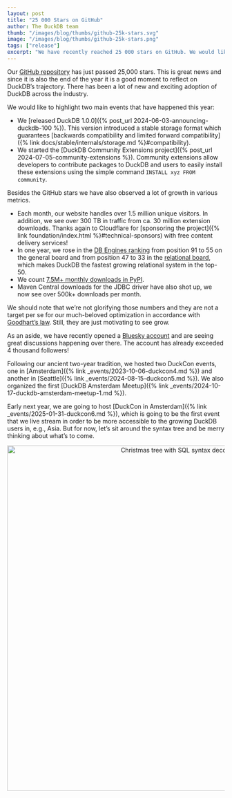 ```yaml
---
layout: post
title: "25 000 Stars on GitHub"
author: The DuckDB team
thumb: "/images/blog/thumbs/github-25k-stars.svg"
image: "/images/blog/thumbs/github-25k-stars.png"
tags: ["release"]
excerpt: "We have recently reached 25 000 stars on GitHub. We would like to use this occasion to stop and reflect about DuckDB's recent year and our future plans."
---
```


Our [GitHub repository](https://github.com/duckdb/duckdb) has just passed 25,000 stars. This is great news and since it is also the end of the year it is a good moment to reflect on DuckDB’s trajectory. There has been a lot of new and exciting adoption of DuckDB across the industry.

We would like to highlight two main events that have happened this year:

* We [released DuckDB 1.0.0]({% post_url 2024-06-03-announcing-duckdb-100 %}). This version introduced a stable storage format which guarantees [backwards compatibility and limited forward compatibility]({% link docs/stable/internals/storage.md %}#compatibility).
* We started the [DuckDB Community Extensions project]({% post_url 2024-07-05-community-extensions %}). Community extensions allow developers to contribute packages to DuckDB and users to easily install these extensions using the simple command `INSTALL xyz FROM community`.

Besides the GitHub stars we have also observed a lot of growth in various metrics.

* Each month, our website handles over 1.5 million unique visitors. In addition, we see over 300 TB in traffic from ca. 30 million extension downloads. Thanks again to Cloudflare for [sponsoring the project]({% link foundation/index.html %}#technical-sponsors) with free content delivery services!
* In one year, we rose in the [DB Engines ranking](https://db-engines.com/en/ranking) from position 91 to 55 on the general board and from position 47 to 33 in the [relational board](https://db-engines.com/en/ranking/relational+dbms), which makes DuckDB the fastest growing relational system in the top-50.
* We count [7.5M+ monthly downloads in PyPI](https://pypistats.org/packages/duckdb).
* Maven Central downloads for the JDBC driver have also shot up, we now see over 500k+ downloads per month.

We should note that we’re not glorifying those numbers and they are not a target per se for our much-beloved optimization in accordance with [Goodhart’s law](https://en.wikipedia.org/wiki/Goodhart%27s_law). Still, they are just motivating to see grow.

As an aside, we have recently opened a [Bluesky account](https://bsky.app/profile/duckdb.org) and are seeing great discussions happening over there. The account has already exceeded 4 thousand followers!

Following our ancient two-year tradition, we hosted two DuckCon events, one in [Amsterdam]({% link _events/2023-10-06-duckcon4.md %}) and another in [Seattle]({% link _events/2024-08-15-duckcon5.md %}). We also organized the first [DuckDB Amsterdam Meetup]({% link _events/2024-10-17-duckdb-amsterdam-meetup-1.md %}).

Early next year, we are going to host [DuckCon in Amsterdam]({% link _events/2025-01-31-duckcon6.md %}), which is going to be the first event that we live stream in order to be more accessible to the growing DuckDB users in, e.g., Asia.
But for now, let’s sit around the syntax tree and be merry thinking about what’s to come.

<div align="center">
    <img src="{% link images/blog/duckdb-syntax-tree.jpg %}"
    alt="Christmas tree with SQL syntax decorations"
    width="800"
    /></div>
